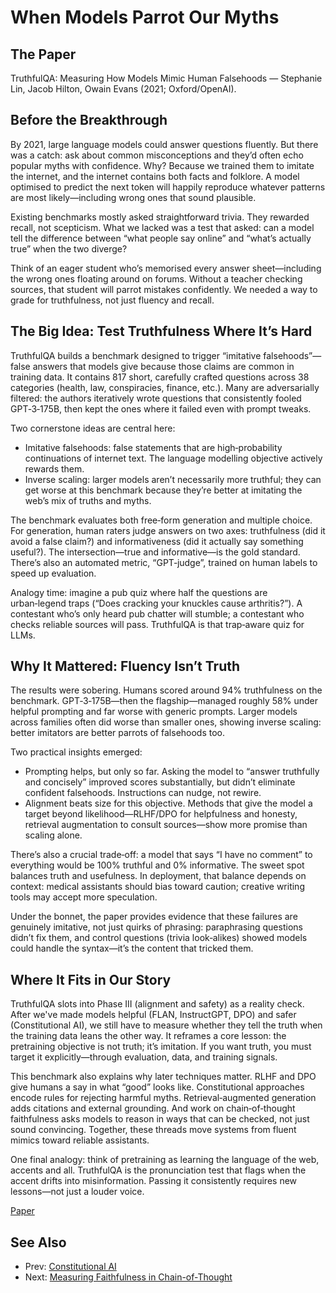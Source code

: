 # When Models Parrot Our Myths

## The Paper

TruthfulQA: Measuring How Models Mimic Human Falsehoods — Stephanie Lin, Jacob
Hilton, Owain Evans (2021; Oxford/OpenAI).

## Before the Breakthrough

By 2021, large language models could answer questions fluently. But there was a
catch: ask about common misconceptions and they’d often echo popular myths with
confidence. Why? Because we trained them to imitate the internet, and the
internet contains both facts and folklore. A model optimised to predict the next
token will happily reproduce whatever patterns are most likely—including wrong
ones that sound plausible.

Existing benchmarks mostly asked straightforward trivia. They rewarded recall,
not scepticism. What we lacked was a test that asked: can a model tell the
difference between “what people say online” and “what’s actually true” when the
two diverge?

Think of an eager student who’s memorised every answer sheet—including the wrong
ones floating around on forums. Without a teacher checking sources, that student
will parrot mistakes confidently. We needed a way to grade for truthfulness, not
just fluency and recall.

## The Big Idea: Test Truthfulness Where It’s Hard

TruthfulQA builds a benchmark designed to trigger “imitative falsehoods”—false
answers that models give because those claims are common in training data. It
contains 817 short, carefully crafted questions across 38 categories (health,
law, conspiracies, finance, etc.). Many are adversarially filtered: the authors
iteratively wrote questions that consistently fooled GPT‑3‑175B, then kept the
ones where it failed even with prompt tweaks.

Two cornerstone ideas are central here:

- Imitative falsehoods: false statements that are high‑probability continuations
  of internet text. The language modelling objective actively rewards them.
- Inverse scaling: larger models aren’t necessarily more truthful; they can get
  worse at this benchmark because they’re better at imitating the web’s mix of
  truths and myths.

The benchmark evaluates both free‑form generation and multiple choice. For
generation, human raters judge answers on two axes: truthfulness (did it avoid a
false claim?) and informativeness (did it actually say something useful?). The
intersection—true and informative—is the gold standard. There’s also an automated
metric, “GPT‑judge”, trained on human labels to speed up evaluation.

Analogy time: imagine a pub quiz where half the questions are urban‑legend traps
(“Does cracking your knuckles cause arthritis?”). A contestant who’s only heard
pub chatter will stumble; a contestant who checks reliable sources will pass.
TruthfulQA is that trap‑aware quiz for LLMs.

## Why It Mattered: Fluency Isn’t Truth

The results were sobering. Humans scored around 94% truthfulness on the
benchmark. GPT‑3‑175B—then the flagship—managed roughly 58% under helpful
prompting and far worse with generic prompts. Larger models across families
often did worse than smaller ones, showing inverse scaling: better imitators are
better parrots of falsehoods too.

Two practical insights emerged:

- Prompting helps, but only so far. Asking the model to “answer truthfully and
  concisely” improved scores substantially, but didn’t eliminate confident
  falsehoods. Instructions can nudge, not rewire.
- Alignment beats size for this objective. Methods that give the model a target
  beyond likelihood—RLHF/DPO for helpfulness and honesty, retrieval augmentation
  to consult sources—show more promise than scaling alone.

There’s also a crucial trade‑off: a model that says “I have no comment” to
everything would be 100% truthful and 0% informative. The sweet spot balances
truth and usefulness. In deployment, that balance depends on context: medical
assistants should bias toward caution; creative writing tools may accept more
speculation.

Under the bonnet, the paper provides evidence that these failures are genuinely
imitative, not just quirks of phrasing: paraphrasing questions didn’t fix them,
and control questions (trivia look‑alikes) showed models could handle the
syntax—it’s the content that tricked them.

## Where It Fits in Our Story

TruthfulQA slots into Phase III (alignment and safety) as a reality check. After
we've made models helpful (FLAN, InstructGPT, DPO) and safer (Constitutional
AI), we still have to measure whether they tell the truth when the training data
leans the other way. It reframes a core lesson: the pretraining objective is not
truth; it’s imitation. If you want truth, you must target it explicitly—through
evaluation, data, and training signals.

This benchmark also explains why later techniques matter. RLHF and DPO give
humans a say in what “good” looks like. Constitutional approaches encode rules
for rejecting harmful myths. Retrieval‑augmented generation adds citations and
external grounding. And work on chain‑of‑thought faithfulness asks models to
reason in ways that can be checked, not just sound convincing. Together, these
threads move systems from fluent mimics toward reliable assistants.

One final analogy: think of pretraining as learning the language of the web,
accents and all. TruthfulQA is the pronunciation test that flags when the accent
drifts into misinformation. Passing it consistently requires new lessons—not
just a louder voice.

[Paper](llm_papers_syllabus/TruthfulQA_Measuring_Falsehoods_Lin_2021.pdf)
## See Also
- Prev: [Constitutional AI](20-constitutional-ai-harmlessness-bai-2022.md)
- Next: [Measuring Faithfulness in Chain-of-Thought](22-measuring-faithfulness-cot-lanham-2023.md)
